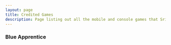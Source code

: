```yaml
---
layout: page
title: Credited Games
description: Page listing out all the mobile and console games that Srikanth Basappa contributed in development.
---
```


### Blue Apprentice

